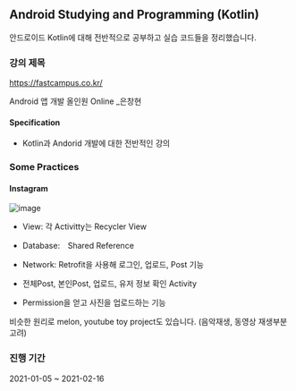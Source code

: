 ## Android Studying and Programming (Kotlin)

안드로이드 Kotlin에 대해 전반적으로 공부하고 실습 코드들을 정리했습니다.

### 강의 제목
https://fastcampus.co.kr/

Android 앱 개발 올인원 Online _은창현


#### Specification

- Kotlin과 Andorid 개발에 대한 전반적인 강의

### Some Practices

#### Instagram

![image](https://user-images.githubusercontent.com/44837403/148146738-e88275f3-9c4e-45c6-9190-1e3b08eb1f0b.png)

- View: 각 Activitty는 Recycler View

- Database:　Shared Reference

- Network: Retrofit을 사용해 로그인, 업로드, Post 기능

- 전체Post, 본인Post, 업로드, 유저 정보 확인 Activity

- Permission을 얻고 사진을 업로드하는 기능

비슷한 원리로 melon, youtube toy project도 있습니다. (음악재생, 동영상 재생부분 고려)

### 진행 기간
2021-01-05 ~ 2021-02-16






